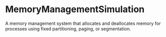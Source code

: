 # MemoryManagementSimulation
A memory management system that allocates and deallocates memory for processes using fixed partitioning, paging, or segmentation.
